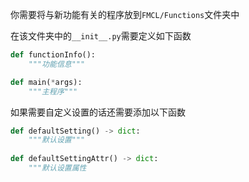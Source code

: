 你需要将与新功能有关的程序放到`FMCL/Functions`文件夹中

在该文件夹中的`__init__.py`需要定义如下函数

```python
def functionInfo():
    """功能信息"""

def main(*args):
    """主程序"""
```

如果需要自定义设置的话还需要添加以下函数

```python
def defaultSetting() -> dict:
    """默认设置"""
    
def defaultSettingAttr() -> dict:
    """默认设置属性
```
